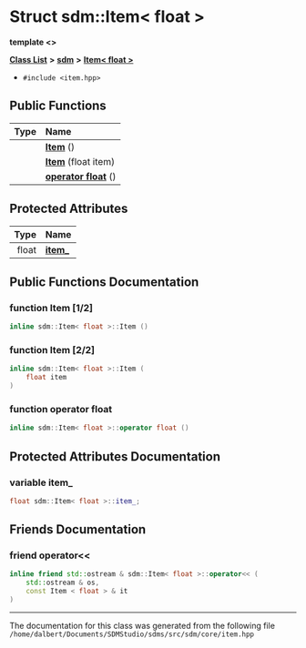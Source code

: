 
<NavBar active_item_id="2"/>

# Struct sdm::Item&lt; float &gt;

**template &lt;&gt;**


[**Class List**](annotated.md) **>** [**sdm**](namespacesdm.md) **>** [**Item&lt; float &gt;**](structsdm_1_1Item_3_01float_01_4.md)





* `#include <item.hpp>`















## Public Functions

| Type | Name |
| ---: | :--- |
|   | [**Item**](structsdm_1_1Item_3_01float_01_4.md#function-item-1-2) () <br> |
|   | [**Item**](structsdm_1_1Item_3_01float_01_4.md#function-item-2-2) (float item) <br> |
|   | [**operator float**](structsdm_1_1Item_3_01float_01_4.md#function-operator-float) () <br> |




## Protected Attributes

| Type | Name |
| ---: | :--- |
|  float | [**item\_**](structsdm_1_1Item_3_01float_01_4.md#variable-item-)  <br> |




## Public Functions Documentation


### function Item [1/2]


```cpp
inline sdm::Item< float >::Item () 
```



### function Item [2/2]


```cpp
inline sdm::Item< float >::Item (
    float item
) 
```



### function operator float 


```cpp
inline sdm::Item< float >::operator float () 
```


## Protected Attributes Documentation


### variable item\_ 


```cpp
float sdm::Item< float >::item_;
```

## Friends Documentation



### friend operator&lt;&lt; 


```cpp
inline friend std::ostream & sdm::Item< float >::operator<< (
    std::ostream & os,
    const Item < float > & it
) 
```



------------------------------
The documentation for this class was generated from the following file `/home/dalbert/Documents/SDMStudio/sdms/src/sdm/core/item.hpp`